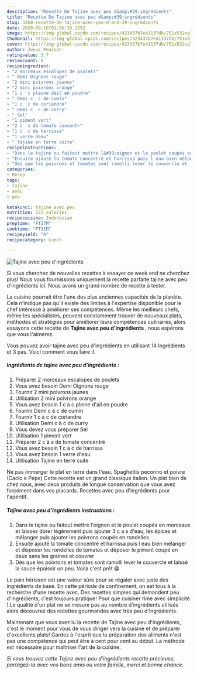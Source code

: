 ```yaml
---
description: "Recette De Tajine avec peu d&amp;#39;ingrédients"
title: "Recette De Tajine avec peu d&amp;#39;ingrédients"
slug: 3268-recette-de-tajine-avec-peu-d-and-39-ingredients
date: 2020-09-16T01:56:33.329Z
image: https://img-global.cpcdn.com/recipes/423437b7e41137db/751x532cq70/tajine-avec-peu-dingredients-photo-principale-de-la-recette.jpg
thumbnail: https://img-global.cpcdn.com/recipes/423437b7e41137db/751x532cq70/tajine-avec-peu-dingredients-photo-principale-de-la-recette.jpg
cover: https://img-global.cpcdn.com/recipes/423437b7e41137db/751x532cq70/tajine-avec-peu-dingredients-photo-principale-de-la-recette.jpg
author: Jesus Pearson
ratingvalue: 3.7
reviewcount: 6
recipeingredient:
- "2 morceaux escalopes de poulets"
- " Demi Oignons rouge"
- "2 mini poivrons jaunes"
- "2 mini poivrons orange"
- "1 c  c pleine dail en poudre"
- " Demi c  c de cumin"
- "1 c  c de coriandre"
- " Demi c  c de curry"
- " Sel"
- "1 piment vert"
- "2 c  s de tomate concentr"
- "1 c  c de harrissa"
- "1 verre deau"
- " Tajine en terre cuite"
recipeinstructions:
- "Dans le tajine ou faitout mettre l&#39;oignon et le poulet coupés en morceaux et laissez dorer légèrement puis ajouter 3 c a s d&#39;eau, les épices et mélanger puis ajouter les poivrons coupés en rondelles"
- "Ensuite ajouté la tomate concentré et harrissa puis l eau bien mélanger et disposer les rondelles de tomates et déposer le piment coupé en deux sans les graines et couvrer"
- "Dès que les poivrons et tomates sont ramolli lever le couvercle et laissé la sauce épaissir un peu. Voila c&#39;est prêt 😁"
categories:
- Resep
tags:
- tajine
- avec
- peu

katakunci: tajine avec peu 
nutrition: 172 calories
recipecuisine: Indonesian
preptime: "PT27M"
cooktime: "PT31M"
recipeyield: "4"
recipecategory: Lunch

---
```



![Tajine avec peu d&#39;ingrédients](https://img-global.cpcdn.com/recipes/423437b7e41137db/751x532cq70/tajine-avec-peu-dingredients-photo-principale-de-la-recette.jpg)

Si vous cherchez de nouvelles recettes à essayer ce week end ne cherchez plus! Nous vous fournissons uniquement la recette parfaite tajine avec peu d&#39;ingrédients ici. Nous avons un grand nombre de recette à tester.

La cuisine pourrait être l'une des plus anciennes capacités de la planète. Cela n'indique pas qu'il existe des limites à l'expertise disponible pour le chef intéressé à améliorer ses compétences. Même les meilleurs chefs, même les spécialistes, peuvent constamment trouver de nouveaux plats, méthodes et stratégies pour améliorer leurs compétences culinaires, alors essayons cette recette de <strong> Tajine avec peu d&#39;ingrédients </strong>, nous espérons que vous l'aimerez.

<!--inarticleads1-->

Vous pouvez avoir tajine avec peu d&#39;ingrédients en utilisant 14 Ingrédients et 3 pas. Voici comment vous faire il.

##### Ingrédients de tajine avec peu d&#39;ingrédients :

1. Préparer 2 morceaux escalopes de poulets
1. Vous avez besoin  Demi Oignons rouge
1. Fournir 2 mini poivrons jaunes
1. Utilisation 2 mini poivrons orange
1. Vous avez besoin 1 c à c pleine d&#39;ail en poudre
1. Fournir  Demi c à c de cumin
1. Fournir 1 c à c de coriandre
1. Utilisation  Demi c à c de curry
1. Vous devez vous préparer  Sel
1. Utilisation 1 piment vert
1. Préparer 2 c à s de tomate concentré
1. Vous avez besoin 1 c à c de harrissa
1. Vous avez besoin 1 verre d&#39;eau
1. Utilisation  Tajine en terre cuite


Ne pas immerger le plat en terre dans l&#39;eau. Spaghettis pecorino et poivre (Cacio e Pepe) Cette recette est un grand classique italien. Un plat bien de chez nous, avec deux produits de longue conservation que vous avez forcément dans vos placards. Recettes avec peu d&#39;ingrédients pour l&#39;apéritif. 

<!--inarticleads2-->

##### Tajine avec peu d&#39;ingrédients instructions :

1. Dans le tajine ou faitout mettre l&#39;oignon et le poulet coupés en morceaux et laissez dorer légèrement puis ajouter 3 c a s d&#39;eau, les épices et mélanger puis ajouter les poivrons coupés en rondelles
1. Ensuite ajouté la tomate concentré et harrissa puis l eau bien mélanger et disposer les rondelles de tomates et déposer le piment coupé en deux sans les graines et couvrer
1. Dès que les poivrons et tomates sont ramolli lever le couvercle et laissé la sauce épaissir un peu. Voila c&#39;est prêt 😁


Le pain hérisson est une valeur sûre pour se régaler avec juste des ingrédients de base. En cette période de confinement, on est tous à la recherche d&#39;une recette avec. Des recettes simples qui demandent peu d&#39;ingrédients, c&#39;est toujours pratique! Pour que cuisiner rime avec simplicité ! Le qualité d&#39;un plat ne se mesure pas au nombre d&#39;ingrédients utilisés alors découvrez des recettes gourmandes avec très peu d&#39;ingrédients. 

<!--inarticleads1-->

<p>
Maintenant que vous avez lu la recette de Tajine avec peu d&#39;ingrédients, c'est le moment pour vous de vous diriger vers la cuisine et de préparer d'excellents plats! Gardez à l'esprit que la préparation des aliments n'est pas une compétence qui peut être à cent pour cent au début. La méthode est nécessaire pour maîtriser l'art de la cuisine.
</p>

<p>
<i>Si vous trouvez cette Tajine avec peu d&#39;ingrédients recette précieuse, partagez-la avec vos bons amis ou votre famille, merci et bonne chance.</i>
</p>
